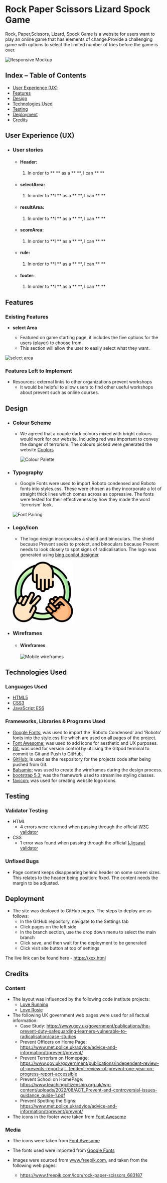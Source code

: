 # Rock Paper Scissors Lizard Spock Game

Rock, Paper,Scissors, Lizard, Spock Game is a website for users want to play an online game that has elements of change.Provide a challenging game with options to select the limited number of tries before the game is over.


![Responsive Mockup](documentation/screenshots/xxx.png)

## Index – Table of Contents
* [User Experience (UX)](#user-experience-ux) 
* [Features](#features)
* [Design](#design)
* [Technologies Used](#technologies-used)
* [Testing](#testing)
* [Deployment](#deployment)
* [Credits](#credits)

## User Experience (UX)

-   ### User stories

    -   #### Header:
        1. In order to **  ** as a ** **, I can **  **
   

    -   #### selectArea:
        1. In order to **l  ** as a ** **, I can **  **
     
	
    -   #### resultArea:
        1. In order to **l  ** as a ** **, I can **  **
      
        

    -   #### scoreArea:
        1. In order to **l  ** as a ** **, I can **  **
   

    -   #### rule:
        1. In order to **l  ** as a ** **, I can **  **
      

    -   #### footer:
        1. In order to **l  ** as a ** **, I can **  **
   

     
## Features 

### Existing Features

- __select Area__

  - Featured on game starting page, it includes the five options for the users (player) to choose from.
  - This section will allow the user to easily select what they want. 

![select area](documentation/screenshots/xx.png)



### Features Left to Implement

- Resources: external links to other organizations prevent workshops
	- It would be helpful to allow users to find other useful workshops about prevent such as online courses.

  
## Design

-   ### Colour Scheme
    -  We agreed that a couple dark colours mixed with bright colours would work for our website. Including red was important to convey the danger of terrorism. The colours picked were generated the website [Coolors](https://coolors.co/)

        ![Colour Palette](documentation/colour-palette/colourpalette.png)

-   ### Typography
    - Google Fonts were used to import Roboto condensed and Roboto fonts into styles.css.  These were chosen as they incorporate a lot of straight thick lines which comes across as oppressive. The fonts were tested for their effectiveness by how they made the word 'terrorism' look.
 
    ![Font Pairing](documentation/font-family/font-pair.png)   

-   ### Logo/Icon
    - The logo design incorporates a shield and binoculars. The shield because Prevent seeks to protect, and binoculars because Prevent needs to look closely to spot signs of radicalisation. The logo was generated using [bing copilot designer](https://www.bing.com/chat?q=Microsoft+Copilot&FORM=hpcodx)
 
	![Logo](assets/favicon/android-chrome-192x192.png)

-   ### Wireframes

    -   ####  Wireframes

        ![Mobile wireframes](documentation/wireframes/xx.png)

   

## Technologies Used

### Languages Used

-   [HTML5](https://en.wikipedia.org/wiki/HTML5)
-   [CSS3](https://en.wikipedia.org/wiki/Cascading_Style_Sheets)
-   [JavaScript ES6](https://en.wikipedia.org/wiki/JavaScript)

### Frameworks, Libraries & Programs Used

-   [Google Fonts:](https://fonts.google.com/) was used to import the 'Roboto Condensed' and 'Roboto' fonts into the style.css file which are used on all pages of the project.
-   [Font Awesome:](https://fontawesome.com/) was used to add icons for aesthetic and UX purposes.
-   [Git:](https://git-scm.com/) was used for version control by utilising the Gitpod terminal to commit to Git and Push to GitHub.
-   [GitHub:](https://github.com/) is used as the respository for the projects code after being pushed from Git.
-   [Balsamiq:](https://balsamiq.com/) was used to create the wireframes during the design process.
-   [bootstrap 5.3:](https://getbootstrap.com/) was the framework used to streamline styling classes.
-   [favicon:](https://favicon.io/) was used for creating website logo icons.
    

## Testing 


### Validator Testing 

- HTML
  - 4 errors were returned when passing through the official [W3C validator](https://validator.w3.org/nu/?doc=https%3A%2F%2Fmarkchips.github.io%2Fprevent-awareness%2Findex.html)
- CSS
  - 1 error was found when passing through the official [(Jigsaw) validator](https://jigsaw.w3.org/css-validator/validator?uri=https%3A%2F%2Fmarkchips.github.io%2Fprevent-awareness%2Findex.html&profile=css3svg&usermedium=all&warning=1&vextwarning=&lang=en)

### Unfixed Bugs

- Page content keeps disappearing behind header on some screen sizes. This relates to the header being position: fixed. The content needs the margin to be adjusted.

## Deployment

- The site was deployed to GitHub pages. The steps to deploy are as follows: 
  - In the GitHub repository, navigate to the Settings tab
  - Click pages on the left side
  - In the branch section, use the drop down menu to select the main branch
  - Click save, and then wait for the deployment to be generated
  - Click visit site button at top of settings

The live link can be found here - https://xxx.html


## Credits 

### Content 

- The layout was influenced by the following code institute projects:
	- [Love Running](https://github.com/Code-Institute-Solutions/love-running-v3/tree/main/8.1-testing-and-validation)
	- [Love Rosie](https://github.com/Code-Institute-Solutions/resume-miniproject-bootstrap4/tree/master)
- The following UK government web pages were used for all factual information:
	- Case Study: https://www.gov.uk/government/publications/the-prevent-duty-safeguarding-learners-vulnerable-to-radicalisation/case-studies
 	- Prevent Officers on Home Page: https://www.met.police.uk/advice/advice-and-information/t/prevent/prevent/
  	- Prevent Terrorism on Homepage: https://www.gov.uk/government/publications/independent-review-of-prevents-report-a[…]endent-review-of-prevent-one-year-on-progress-report-accessible
  	- Prevent School on HomePage: https://www.teachingcitizenship.org.uk/wp-content/uploads/2022/08/ACT_Prevent-and-controversial-issues-guidance_guide-1.pdf
  	- Prevent Spotting the Signs: https://www.met.police.uk/advice/advice-and-information/t/prevent/prevent/
- The icons in the footer were taken from [Font Awesome](https://fontawesome.com/)

### Media

- The icons were taken from [Font Awesome](https://fontawesome.com/)
- The fonts used were imported from [Google Fonts](https://fonts.google.com/)

- Images were sourced from www.freepik.com, and taken from the following web pages:
	- https://www.freepik.com/icon/rock-paper-scissors_683187
